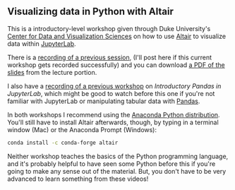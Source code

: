 ## Visualizing data in Python with Altair

This is a introductory-level workshop given through Duke University's 
[Center for Data and Visualization Sciences](https://library.duke.edu/data) on how to use
[Altair](https://altair-viz.github.io/) to visualize data within 
[JupyterLab](https://jupyterlab.readthedocs.io/en/stable/).

There is a [recording of a previous session](https://library.capture.duke.edu/Panopto/Pages/Viewer.aspx?id=a4ff4635-fdcf-4006-ae19-a9d100ed1206),
(I'll post here if this current workshop gets recorded successfully)
and you can download [a PDF of the slides](http://bit.ly/AltairFall2019) from the lecture portion.

I also have a 
[recording of a previous workshop](https://library.capture.duke.edu/Panopto/Pages/Viewer.aspx?id=28e9066b-d529-438e-9b23-aab600ef4e4a)
on *Introductory Pandas in JupyterLab*, which might be good to watch before this one
if you're not familiar with JupyterLab or manipulating tabular data with [Pandas](https://pandas.pydata.org/).

In both workshops I recommend using the [Anaconda Python distribution](https://www.anaconda.com/distribution/). 
You'll still have to install Altair afterwards, though, by typing 
in a terminal window (Mac) or the Anaconda Prompt (Windows):

``` bash
conda install -c conda-forge altair
```

Neither workshop teaches the basics of the Python programming language, and it's probably
helpful to have seen some Python before this if you're going to make any sense out of the 
material. But, you don't have to be very advanced to learn something from these videos!